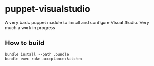 puppet-visualstudio
=============

A very basic puppet module to install and configure Visual Studio. Very much a work in progress

## How to build
```
bundle install --path .bundle
bundle exec rake acceptance:kitchen
```
